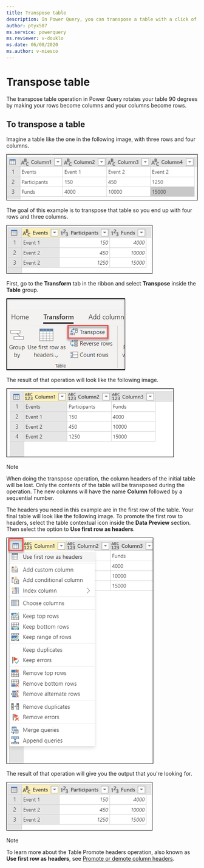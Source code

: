 ```yaml
---
title: Transpose table
description: In Power Query, you can transpose a table with a click of one button. This article demonstrates how to transpose your table using Power Query.
author: ptyx507
ms.service: powerquery
ms.reviewer: v-douklo
ms.date: 06/08/2020
ms.author: v-miesco
---
```


# Transpose table

The transpose table operation in Power Query rotates your table 90 degrees by making your rows become columns and your columns become rows.

## To transpose a table

Imagine a table like the one in the following image, with three rows and four columns.

![Sample source table](images/me-transpose-initial-table.png)

The goal of this example is to transpose that table so you end up with four rows and three columns.

![Sample output table](images/me-transpose-final-table.png)

First, go to the **Transform** tab in the ribbon and select **Transpose** inside the **Table** group.

![Transpose button in the Transform tab](images/me-transpose-button.png)

The result of that operation will look like the following image.

![Result after transposing a table](images/me-transpose-after.png)

> [!Note]
> When doing the transpose operation, the column headers of the initial table will be lost. Only the contents of the table will be transposed during the operation. The new columns will have the name **Column** followed by a sequential number.

The headers you need in this example are in the first row of the table. Your final table will look like the following image. To promote the first row to headers, select the table contextual icon inside the **Data Preview** section. Then select the option to **Use first row as headers**.

![Promote row to be table headers](images/me-transpose-promote-headers.png)

The result of that operation will give you the output that you're looking for.

![Sample output table](images/me-transpose-final-table.png)

>[!Note] 
>To learn more about the Table Promote headers operation, also known as **Use first row as headers**, see [Promote or demote column headers](table-promote-demote-headers.md).
